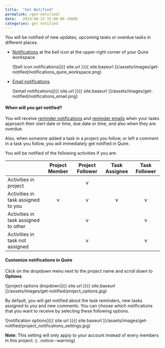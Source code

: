 ```yaml
---
title:  "Get Notified"
permalink: /get-notified/
date:   2019-08-23 15:00:00 +0800
categories: get notified
---
```

You will be notified of new updates, upcoming tasks or overdue tasks in different places.

- [Notifications](/guide/reminders/) at the bell icon at the upper-right corner of your Quire workspace.

	![bell icon notifications]({{ site.url }}{{ site.baseurl }}/assets/images/get-notified/notifications_quire_workspace.png)

- [Email notifications](/guide/email-notifications/). 

	![email notifications]({{ site.url }}{{ site.baseurl }}/assets/images/get-notified/notifications_email.png)


#### When will you get notified?

You will receive [reminder notifications](/guide/reminders/) and [reminder emails](/guide/email-notifications/ ) when your tasks approach their start date or time, due date or time, and also when they are overdue.

Also, when someone added a task in a project you follow, or left a comment in a task you follow, you will immediately get notified in Quire.

You will be notified of the following activities if you are:

|  | Project Member   | Project Follower | Task Assignee | Task Follower |
|:------------- | :-------------: | :--------------: | :--------------: | :--------------: |
| Activities in project | | v | | | 
| Activities in task assigned to you | v | v | v | v |
| Activities in task assigned to other | | v | | v |
| Activities in task not assigned | | v | | v |


#### Customize notifications in Quire

Click on the dropdown menu next to the project name and scroll down to **Options**.

![project options dropdown]({{ site.url }}{{ site.baseurl }}/assets/images/get-notified/project_options.jpg)

By default, you will get notified about the task reminders, new tasks assigned to you and new comments. You can choose which notifications that you want to receive by selecting these following options. 

![notification options]({{ site.url }}{{ site.baseurl }}/assets/images/get-notified/project_notifications_settings.jpg)


**Note:** This setting will only apply to your account instead of every members in this project.
{: .notice--warning}
